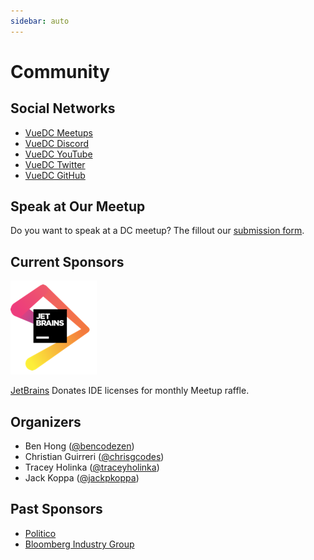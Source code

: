 ```yaml
---
sidebar: auto
---
```


# Community

## Social Networks

- [VueDC Meetups](https://www.meetup.com/Vue-DC/)
- [VueDC Discord](https://discord.gg/6MZWP8z)
- [VueDC YouTube](https://youtube.com/c/VueDC)
- [VueDC Twitter](https://twitter.com/vuejsdc)
- [VueDC GitHub](https://github.com/vuedc)

## Speak at Our Meetup

Do you want to speak at a DC meetup? The fillout our [submission form](https://www.vuedc.io/speaking).

## Current Sponsors

![JetBrains Logo](../../assets/jetbrains.png)

[JetBrains](https://www.jetbrains.com/) Donates IDE licenses for monthly Meetup raffle.

## Organizers

- Ben Hong ([@bencodezen](https://twitter.com/bencodezen))
- Christian Guirreri ([@chrisgcodes](https://twitter.com/chrisgcodes))
- Tracey Holinka ([@traceyholinka](https://twitter.com/traceyholinka))
- Jack Koppa ([@jackpkoppa](https://twitter.com/jackpkoppa))

## Past Sponsors

- [Politico](https://www.politico.com/about-us)
- [Bloomberg Industry Group](https://www.bloombergindustry.com/about-us/)
